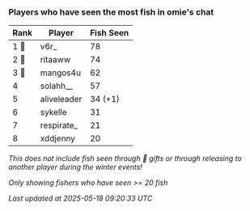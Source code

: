 ### Players who have seen the most fish in omie's chat
| Rank | Player | Fish Seen |
|------|--------|-----------|
| 1 🥇  | v6r_  | 78 |
| 2 🥈  | ritaaww  | 74 |
| 3 🥉  | mangos4u  | 62 |
| 4  | solahh__  | 57 |
| 5  | aliveleader  | 34 (+1) |
| 6  | sykelle  | 31 |
| 7  | respirate_  | 21 |
| 8  | xddjenny  | 20 |

_This does not include fish seen through 🎁 gifts or through releasing to another player during the winter events!_

_Only showing fishers who have seen >= 20 fish_

_Last updated at 2025-05-18 09:20:33 UTC_